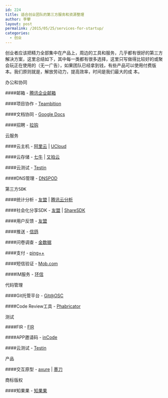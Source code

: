 ```yaml
--- 
id: 224 
title: 适合创业团队的第三方服务和资源整理 
author: 李攀 
layout: post 
permalink: /2015/05/25/services-for-startup/ 
categories: 
  - 创业 
--- 
```

创业者应该把精力全部集中在产品上，周边的工具和服务，几乎都有很好的第三方解决方案，这里总结如下，其中每一类都有很多选择，这里只写做得比较好的或聚会玩正在使用的（无一广告），如果团队已经拿到钱，有些产品可以使用付费版本。我们原则就是，解放劳动力，提高效率，时间是我们最大的成
本。

<pre>办公和协同</pre>

####邮箱 - [腾讯企业邮箱](http://exmail.qq.com/)

####项目协作 - [Teambition](https://www.teambition.com/)

####文档协同 - [Google Docs](https://docs.google.com/)

####招聘 - [拉钩](http://www.lagou.com/)

<pre>云服务</pre>

####云主机 - [阿里云](http://www.aliyun.com/) | [UCloud](http://www.ucloud.cn/)

####云存储 - [七牛](http://www.qiniu.com/) | [又拍云](https://www.upyun.com/)

####云测试 - [Testin](http://www.testin.cn/)

####DNS管理 - [DNSPOD](https://www.dnspod.cn/)


<pre>第三方SDK</pre>

####统计分析 - [友盟](http://www.umeng.com/analytics/) | [腾讯云分析](http://mta.qq.com/)

####社会化分享SDK - [友盟](http://www.umeng.com/component_social/) | [ShareSDK](http://www.mob.com/)

####用户反馈 - [友盟](http://www.umeng.com/component_feedback/)

####推送 - [信鸽](http://xg.qq.com/)

####问卷调查 - [金数据](https://jinshuju.net/)

####支付 - [ping++](https://pingxx.com/)

####短信验证 - [Mob.com](http://mob.com/)

####IM服务 - [环信](http://www.easemob.com/)

<pre>代码管理</pre>

####Git托管平台 - [Git@OSC](https://git.oschina.net/)

####Code Review工具 - [Phabricator](http://phabricator.org/)

<pre>测试</pre>

####FIR - [FIR](http://fir.im/)

####APP邀请码 - [inCode](http://incode.fir.im/)

####云测试 - [Testin](http://www.testin.cn/)

<pre>产品</pre>

####交互原型 - [axure](http://www.axure.com/) | [墨刀](https://modao.io/)

<pre>商标版权</pre>

####知果果 - [知果果](http://www.zhiguoguo.com/)
